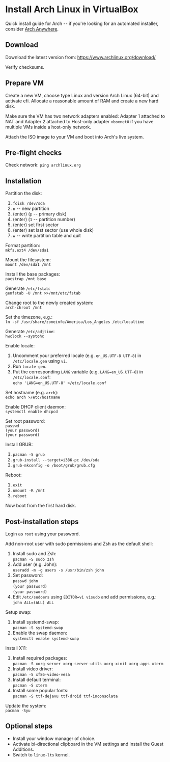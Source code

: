 # Install Arch Linux in VirtualBox

Quick install guide for Arch -- if you're looking for an automated
installer, consider
[Arch Anywhere](https://github.com/deadhead420/arch-linux-anywhere).

## Download

Download the latest version from:
https://www.archlinux.org/download/

Verify checksums.

## Prepare VM

Create a new VM, choose type Linux and version Arch Linux (64-bit) and activate efi.
Allocate a reasonable amount of RAM and create a new hard disk.

Make sure the VM has two network adapters enabled: Adapter 1 attached
to NAT and Adapter 2 attached to Host-only adapter `vboxnet0` if you
have multiple VMs inside a host-only network.

Attach the ISO image to your VM and boot into Arch's live system.

## Pre-flight checks

Check network: `ping archlinux.org`

## Installation

Partition the disk:
  1.  `fdisk /dev/sda`
  2. `n` -- new partition
  3. (enter) (`p` -- primary disk)
  4. (enter) (`1` -- partition number)
  5. (enter) set first sector
  6. (enter) set last sector (use whole disk)
  7. `w` -- write partition table and quit

Format partition:  
`mkfs.ext4 /dev/sda1`
 
Mount the filesystem:  
`mount /dev/sda1 /mnt`

Install the base packages:  
`pacstrap /mnt base`

Generate `/etc/fstab`:  
`genfstab -U /mnt >>/mnt/etc/fstab`

Change root to the newly created system:  
`arch-chroot /mnt`

Set the timezone, e.g.:  
`ln -sf /usr/share/zoneinfo/America/Los_Angeles /etc/localtime`

Generate `/etc/adjtime`:  
`hwclock --systohc`

Enable locale:
  1. Uncomment your preferred locale (e.g. `en_US.UTF-8 UTF-8`) in
     `/etc/locale.gen` using `vi`.
  2. Run `locale-gen`.
  3. Put the corresponding `LANG` variable (e.g. `LANG=en_US.UTF-8`)
     in `/etc/locale.conf`:  
     `echo 'LANG=en_US.UTF-8' >/etc/locale.conf`

Set hostname (e.g. `arch`):  
`echo arch >/etc/hostname`

Enable DHCP client daemon:  
`systemctl enable dhcpcd`

Set root password:  
`passwd`  
`(your password)`  
`(your password)`

Install GRUB:
  1. `pacman -S grub`
  2. `grub-install --target=i386-pc /dev/sda`
  3. `grub-mkconfig -o /boot/grub/grub.cfg`

Reboot:
  1. `exit`
  2. `umount -R /mnt`
  3. `reboot`

Now boot from the first hard disk.

## Post-installation steps

Login as `root` using your password.

Add non-root user with sudo permissions and Zsh as the default shell:
  1. Install sudo and Zsh:  
     `pacman -S sudo zsh`
  2. Add user (e.g. John):  
     `useradd -m -g users -s /usr/bin/zsh john`
  3. Set password:  
     `passwd john`  
     `(your password)`  
     `(your password)`
  4. Edit `/etc/sudoers` using `EDITOR=vi visudo` and add permissions,
     e.g.:  
     `john ALL=(ALL) ALL`

Setup swap:
  1. Install systemd-swap:  
     `pacman -S systemd-swap`
  2. Enable the swap daemon:  
     `systemctl enable systemd-swap`

Install X11:
  1. Install required packages:  
     `pacman -S xorg-server xorg-server-utils xorg-xinit xorg-apps xterm`
  2. Install video driver:  
     `pacman -S xf86-video-vesa`
  3. Install default terminal:  
     `pacman -S xterm`
  4. Install some popular fonts:  
     `pacman -S ttf-dejavu ttf-droid ttf-inconsolata`

Update the system:  
`pacman -Syu`

## Optional steps

  - Install your window manager of choice.
  - Activate bi-directional clipboard in the VM settings and install the Guest Additions.
  - Switch to `linux-lts` kernel.

